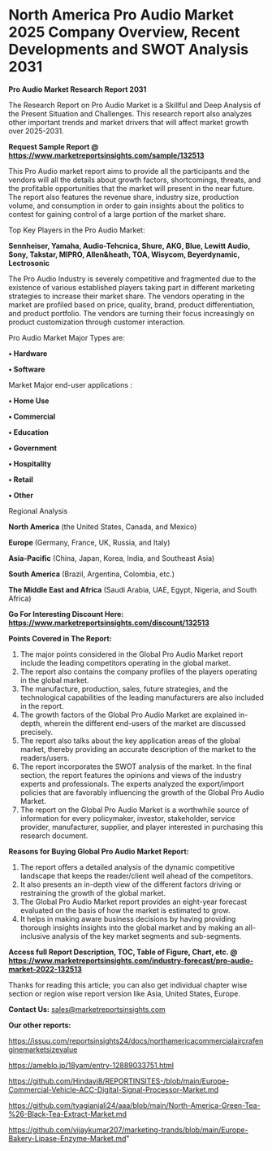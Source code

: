 # North America Pro Audio Market 2025 Company Overview, Recent Developments and SWOT Analysis 2031

<strong>Pro Audio Market Research Report 2031</strong>

The Research Report on Pro Audio Market is a Skillful and Deep Analysis of the Present Situation and Challenges. This research report also analyzes other important trends and market drivers that will affect market growth over 2025-2031.

<strong>Request Sample Report @ <a href=https://www.marketreportsinsights.com/sample/132513>https://www.marketreportsinsights.com/sample/132513</a></strong>

This Pro Audio market report aims to provide all the participants and the vendors will all the details about growth factors, shortcomings, threats, and the profitable opportunities that the market will present in the near future. The report also features the revenue share, industry size, production volume, and consumption in order to gain insights about the politics to contest for gaining control of a large portion of the market share.

Top Key Players in the Pro Audio Market:

<strong>Sennheiser, Yamaha, Audio-Tehcnica, Shure, AKG, Blue, Lewitt Audio, Sony, Takstar, MIPRO, Allen&heath, TOA, Wisycom, Beyerdynamic, Lectrosonic</strong>

The Pro Audio Industry is severely competitive and fragmented due to the existence of various established players taking part in different marketing strategies to increase their market share. The vendors operating in the market are profiled based on price, quality, brand, product differentiation, and product portfolio. The vendors are turning their focus increasingly on product customization through customer interaction.

Pro Audio Market Major Types are:

<strong>• Hardware

• Software</strong>

Market Major end-user applications :

<strong>• Home Use

• Commercial

• Education

• Government

• Hospitality

• Retail

• Other</strong>

Regional Analysis

</u><strong><b>North America</b></strong> (the United States, Canada, and Mexico)

<strong><b>Europe </b></strong>(Germany, France, UK, Russia, and Italy)

<strong><b>Asia-Pacific</b></strong> (China, Japan, Korea, India, and Southeast Asia)

<strong><b>South America</b></strong> (Brazil, Argentina, Colombia, etc.)

<strong><b>The Middle East and Africa</b></strong> (Saudi Arabia, UAE, Egypt, Nigeria, and South Africa)

<strong>Go For Interesting Discount Here: <a href=https://www.marketreportsinsights.com/discount/132513>https://www.marketreportsinsights.com/discount/132513</a></strong>

<strong>Points Covered in The Report:</strong>
<ol>
  <li>The major points considered in the Global Pro Audio Market report include the leading competitors operating in the global market.</li>
  <li>The report also contains the company profiles of the players operating in the global market.</li>
  <li>The manufacture, production, sales, future strategies, and the technological capabilities of the leading manufacturers are also included in the report.</li>
  <li>The growth factors of the Global Pro Audio Market are explained in-depth, wherein the different end-users of the market are discussed precisely.</li>
  <li>The report also talks about the key application areas of the global market, thereby providing an accurate description of the market to the readers/users.</li>
  <li>The report incorporates the SWOT analysis of the market. In the final section, the report features the opinions and views of the industry experts and professionals. The experts analyzed the export/import policies that are favorably influencing the growth of the Global Pro Audio Market.</li>
  <li>The report on the Global Pro Audio Market is a worthwhile source of information for every policymaker, investor, stakeholder, service provider, manufacturer, supplier, and player interested in purchasing this research document.</li>
</ol>
<strong>Reasons for Buying Global Pro Audio Market Report:</strong>

<ol>
  <li>The report offers a detailed analysis of the dynamic competitive landscape that keeps the reader/client well ahead of the competitors.</li>
  <li>It also presents an in-depth view of the different factors driving or restraining the growth of the global market.</li>
  <li>The Global Pro Audio Market report provides an eight-year forecast evaluated on the basis of how the market is estimated to grow.</li>
  <li>It helps in making aware business decisions by having providing thorough insights insights into the global market and by making an all-inclusive analysis of the key market segments and sub-segments.</li>
</ol>
<strong>Access full Report Description, TOC, Table of Figure, Chart, etc. @ <a href=https://www.marketreportsinsights.com/industry-forecast/pro-audio-market-2022-132513>https://www.marketreportsinsights.com/industry-forecast/pro-audio-market-2022-132513</a></strong>


Thanks for reading this article; you can also get individual chapter wise section or region wise report version like Asia, United States, Europe.

<strong>Contact Us:</strong>
sales@marketreportsinsights.com

<strong>Our other reports:</strong>

<a href=https://issuu.com/reportsinsights24/docs/northamericacommercialaircrafenginemarketsizevalue>https://issuu.com/reportsinsights24/docs/northamericacommercialaircrafenginemarketsizevalue</a>

<a href=https://ameblo.jp/18yam/entry-12889033751.html>https://ameblo.jp/18yam/entry-12889033751.html</a>

<a href=https://github.com/Hindavi8/REPORTINSITES-/blob/main/Europe-Commercial-Vehicle-ACC-Digital-Signal-Processor-Market.md>https://github.com/Hindavi8/REPORTINSITES-/blob/main/Europe-Commercial-Vehicle-ACC-Digital-Signal-Processor-Market.md</a>

<a href=https://github.com/tyagianjali24/aaa/blob/main/North-America-Green-Tea-%26-Black-Tea-Extract-Market.md>https://github.com/tyagianjali24/aaa/blob/main/North-America-Green-Tea-%26-Black-Tea-Extract-Market.md</a>

<a href=https://github.com/vijaykumar207/marketing-trands/blob/main/Europe-Bakery-Lipase-Enzyme-Market.md>https://github.com/vijaykumar207/marketing-trands/blob/main/Europe-Bakery-Lipase-Enzyme-Market.md</a>"
